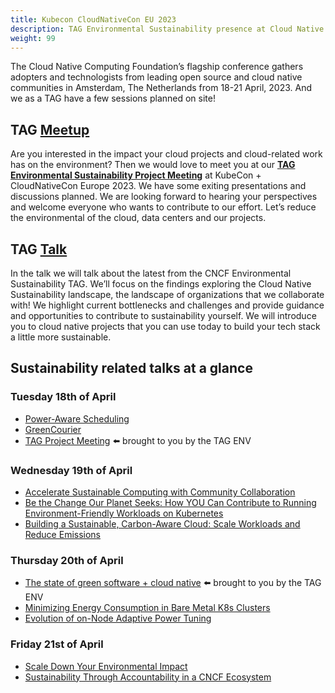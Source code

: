 ```yaml
---
title: Kubecon CloudNativeCon EU 2023
description: TAG Environmental Sustainability presence at Cloud Native Computing Foundation’s flagship conference in Amsterdam, The Netherlands from 18-21 April, 2023.
weight: 99
---
```


The Cloud Native Computing Foundation’s flagship conference gathers adopters and technologists from leading open source and cloud native communities in Amsterdam, The Netherlands from 18-21 April, 2023.
And we as a TAG have a few sessions planned on site!

## TAG [Meetup](https://sched.co/1JWOX)

Are you interested in the impact your cloud projects and cloud-related work has on the environment?
Then we would love to meet you at our [**TAG Environmental Sustainability Project Meeting**](https://sched.co/1JWOX) at KubeCon + CloudNativeCon Europe 2023.
We have some exiting presentations and discussions planned.
We are looking forward to hearing your perspectives and welcome everyone who wants to contribute to our effort.
Let’s reduce the environmental of the cloud, data centers and our projects.

## TAG [Talk](https://sched.co/1Hzd3)

In the talk we will talk about the latest from the CNCF Environmental Sustainability TAG. We’ll focus on the findings exploring the Cloud Native Sustainability landscape, the landscape of organizations that we collaborate with! We highlight current bottlenecks and challenges and provide guidance and opportunities to contribute to sustainability yourself. We will introduce you to cloud native projects that you can use today to build your tech stack a little more sustainable.

## Sustainability related talks at a glance

### Tuesday 18th of April

* [Power-Aware Scheduling](https://sched.co/1HyWC)
* [GreenCourier](https://sched.co/1HyXM)
* [TAG Project Meeting](https://sched.co/1JWOX) ⬅️ brought to you by the TAG ENV

### Wednesday 19th of April

* [Accelerate Sustainable Computing with Community Collaboration](https://sched.co/1HyPf)
* [Be the Change Our Planet Seeks: How YOU Can Contribute to Running Environment-Friendly Workloads on Kubernetes](https://sched.co/1HyW9)
* [Building a Sustainable, Carbon-Aware Cloud: Scale Workloads and Reduce Emissions](https://sched.co/1HyPo)

### Thursday 20th of April

* [The state of green software + cloud native](https://sched.co/1Hzd3) ⬅️ brought to you by the TAG ENV
* [Minimizing Energy Consumption in Bare Metal K8s Clusters](https://sched.co/1HybW)
* [Evolution of on-Node Adaptive Power Tuning](https://sched.co/1Hycj)

### Friday 21st of April

* [Scale Down Your Environmental Impact](https://sched.co/1Hybr)
* [Sustainability Through Accountability in a CNCF Ecosystem](https://sched.co/1HyYK)
